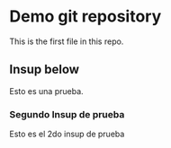 # Demo git repository
 This is the first file in this repo.
 ## Insup below
 Esto es una prueba.
 ### Segundo Insup de prueba
 Esto es el 2do insup de prueba